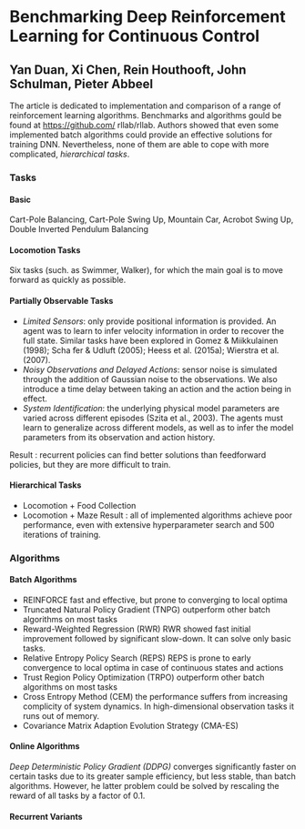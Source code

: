 # Benchmarking Deep Reinforcement Learning for Continuous Control
## Yan Duan, Xi Chen, Rein Houthooft, John Schulman, Pieter Abbeel

The article is dedicated to implementation and comparison of a range of reinforcement learning algorithms. Benchmarks and algorithms gould be found at
https://github.com/ rllab/rllab. Authors showed that even some implemented batch algorithms could provide an effective solutions for training DNN.
Nevertheless, none of them are able to cope with more complicated, _hierarchical tasks_. 

### Tasks

#### Basic
Cart-Pole Balancing, Cart-Pole Swing Up, Mountain Car, Acrobot Swing Up, Double Inverted Pendulum Balancing

#### Locomotion Tasks
Six tasks (such. as Swimmer, Walker), for which the main goal is to move forward as quickly as possible.

#### Partially Observable Tasks
- _Limited Sensors_:  only provide positional information is provided. An agent was to learn to infer velocity information in order to recover the full state. Similar tasks have been explored in Gomez & Miikkulainen (1998); Scha ̈fer & Udluft (2005); Heess et al. (2015a); Wierstra et al. (2007).
- _Noisy Observations and Delayed Actions_: sensor noise is simulated through the addition of Gaussian noise to the observations. We also introduce a time delay between taking an action and the action being in effect.
- _System Identification_: the underlying physical model parameters are varied across different episodes (Szita et al., 2003). The agents must learn to generalize across different models, as well as to infer the model parameters from its observation and action history.

Result :  recurrent policies can find better solutions than feedforward policies,  but they are more difficult to train.

#### Hierarchical Tasks
- Locomotion + Food Collection
- Locomotion + Maze
Result : all of implemented algorithms achieve poor performance, even with extensive hyperparameter search and 500 iterations of training.

### Algorithms

#### Batch Algorithms
- REINFORCE 
fast and effective, but prone to converging to local optima
- Truncated Natural Policy Gradient (TNPG) 
outperform other batch algorithms on most tasks
- Reward-Weighted Regression (RWR)
RWR showed fast initial improvement followed by significant slow-down. It can solve only basic tasks.
- Relative Entropy Policy Search (REPS)
REPS is prone to early convergence to local optima in case of continuous states and actions
- Trust Region Policy Optimization (TRPO)
outperform other batch algorithms on most tasks
- Cross Entropy Method (CEM)
 the performance suffers from increasing complicity of system dynamics. In high-dimensional observation tasks it runs out of memory.
- Covariance Matrix Adaption Evolution Strategy (CMA-ES) 

#### Online Algorithms
_Deep Deterministic Policy Gradient (DDPG)_
converges significantly faster on certain tasks due to its greater sample efficiency, but less stable, than batch algorithms. 
However, he latter problem could be solved by rescaling the reward of all tasks by a factor of 0.1. 

#### Recurrent Variants
